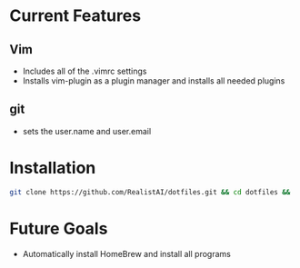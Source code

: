 # Current Features
## Vim
* Includes all of the .vimrc settings
* Installs vim-plugin as a plugin manager and installs all needed plugins

## git
* sets the user.name and user.email

# Installation

```bash
git clone https://github.com/RealistAI/dotfiles.git && cd dotfiles && ./bootstrap.sh
```

# Future Goals
* Automatically install HomeBrew and install all programs
